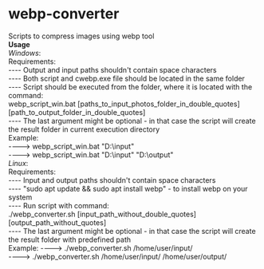 # webp-converter
Scripts to compress images using webp tool <br />
**Usage** <br />
*Windows*: <br />
Requirements: <br />
---- Output and input paths shouldn't contain space characters <br />
---- Both script and cwebp.exe file should be located in the same folder <br />
---- Script should be executed from the folder, where it is located with the command: <br />
					webp_script_win.bat [paths_to_input_photos_folder_in_double_quotes] [path_to_output_folder_in_double_quotes] <br />
---- The last argument might be optional - in that case the script will create the result folder in current execution directory <br />
Example: <br />
----> webp_script_win.bat "D:\input"  <br />
----> webp_script_win.bat "D:\input" "D:\output" <br />
*Linux*: <br />
Requirements: <br />
---- Input and output paths shouldn't contain space characters <br />
---- "sudo apt update && sudo apt install webp" - to install webp on your system <br />
---- Run script with command: <br />
				./webp_converter.sh [input_path_without_double_quotes] [output_path_without_quotes] <br />
---- The last argument might be optional - in that case the script will create the result folder with predefined path <br />
Example:
----> ./webp_converter.sh /home/user/input/ <br />
----> ./webp_converter.sh /home/user/input/ /home/user/output/ <br />

